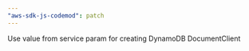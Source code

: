 ```yaml
---
"aws-sdk-js-codemod": patch
---
```


Use value from service param for creating DynamoDB DocumentClient
